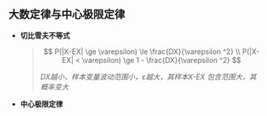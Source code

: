 ## **大数定律与中心极限定律**

- **切比雪夫不等式**

  > $$
  > P(|X-EX| \ge \varepsilon) \le \frac{DX}{\varepsilon ^2} \\ 
  > P(|X-EX| < \varepsilon) \ge 1 - \frac{DX}{\varepsilon ^2}
  > $$
  >
  > *DX越小，样本变量波动范围小，$\varepsilon$越大，其样本X-EX 包含范围大，其概率变大*
  >
  > 

- **中心极限定律**

  > 